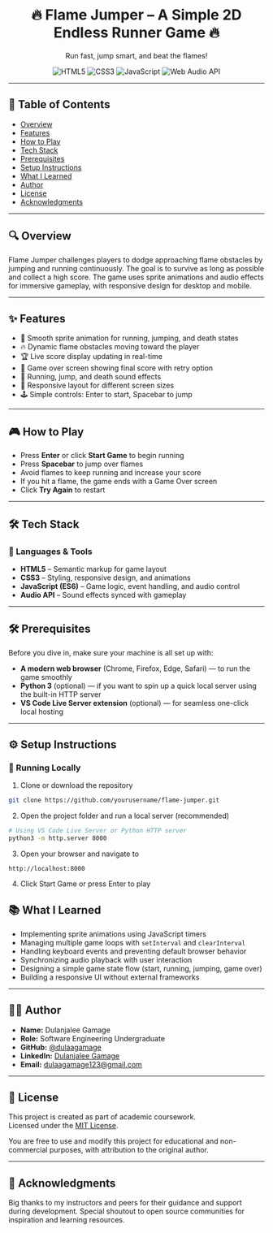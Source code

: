 <div align="center">

  <h1>🔥 Flame Jumper – A Simple 2D Endless Runner Game 🔥</h1>

  <p>Run fast, jump smart, and beat the flames!</p>

  <div>
    <img src="https://img.shields.io/badge/-HTML5-E34F26?style=for-the-badge&logo=html5&logoColor=white" alt="HTML5" />
    <img src="https://img.shields.io/badge/-CSS3-1572B6?style=for-the-badge&logo=css3&logoColor=white" alt="CSS3" />
    <img src="https://img.shields.io/badge/-JavaScript-F7DF1E?style=for-the-badge&logo=javascript&logoColor=black" alt="JavaScript" />
    <img src="https://img.shields.io/badge/-Web_Audio_API-000000?style=for-the-badge&logo=webaudio&logoColor=white" alt="Web Audio API" />
  </div>

</div>

---

## 📑 Table of Contents

- [Overview](#-overview)  
- [Features](#-features)  
- [How to Play](#-how-to-play)  
- [Tech Stack](#-tech-stack)  
- [Prerequisites](#-prerequisites)  
- [Setup Instructions](#-setup-instructions)  
- [What I Learned](#-what-i-learned)  
- [Author](#-author)  
- [License](#-license)  
- [Acknowledgments](#-acknowledgments)  

---

## 🔍 Overview

Flame Jumper challenges players to dodge approaching flame obstacles by jumping and running continuously. The goal is to survive as long as possible and collect a high score. The game uses sprite animations and audio effects for immersive gameplay, with responsive design for desktop and mobile.

---

## ✨ Features

- 🎨 Smooth sprite animation for running, jumping, and death states  
- 🔥 Dynamic flame obstacles moving toward the player  
- 🏆 Live score display updating in real-time  
- 🛑 Game over screen showing final score with retry option  
- 🎵 Running, jump, and death sound effects  
- 📱 Responsive layout for different screen sizes  
- 🕹️ Simple controls: Enter to start, Spacebar to jump  

---

## 🎮 How to Play

- Press **Enter** or click **Start Game** to begin running  
- Press **Spacebar** to jump over flames  
- Avoid flames to keep running and increase your score  
- If you hit a flame, the game ends with a Game Over screen  
- Click **Try Again** to restart  

---

## 🛠️ Tech Stack

### 🔧 Languages & Tools

- **HTML5** – Semantic markup for game layout  
- **CSS3** – Styling, responsive design, and animations  
- **JavaScript (ES6)** – Game logic, event handling, and audio control  
- **Audio API** – Sound effects synced with gameplay  

---

## 🛠️ Prerequisites

Before you dive in, make sure your machine is all set up with:

- **A modern web browser** (Chrome, Firefox, Edge, Safari) — to run the game smoothly  
- **Python 3** (optional) — if you want to spin up a quick local server using the built-in HTTP server  
- **VS Code Live Server extension** (optional) — for seamless one-click local hosting  

---

## ⚙️ Setup Instructions

### 🚀 Running Locally

1. Clone or download the repository  

```bash
git clone https://github.com/yourusername/flame-jumper.git
```
2. Open the project folder and run a local server (recommended)

```bash
# Using VS Code Live Server or Python HTTP server
python3 -m http.server 8000
```

3. Open your browser and navigate to

```arduino
http://localhost:8000
```

4. Click Start Game or press Enter to play

## 📚 What I Learned

- Implementing sprite animations using JavaScript timers  
- Managing multiple game loops with `setInterval` and `clearInterval`  
- Handling keyboard events and preventing default browser behavior  
- Synchronizing audio playback with user interaction  
- Designing a simple game state flow (start, running, jumping, game over)  
- Building a responsive UI without external frameworks  

---

## 👩‍💻 Author

- **Name:** Dulanjalee Gamage  
- **Role:** Software Engineering Undergraduate  
- **GitHub:** [@dulaagamage](https://github.com/dulaagamage)  
- **LinkedIn:** [Dulanjalee Gamage](https://www.linkedin.com/in/dulanjalee-gamage-01a7aa207/)  
- **Email:** dulaagamage123@gmail.com  

---

## 📝 License

This project is created as part of academic coursework.  
Licensed under the [MIT License](LICENSE).  

You are free to use and modify this project for educational and non-commercial purposes, with attribution to the original author.

---

## 📜 Acknowledgments

Big thanks to my instructors and peers for their guidance and support during development. Special shoutout to open source communities for inspiration and learning resources.

